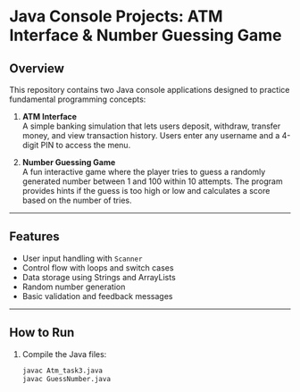 # Java Console Projects: ATM Interface & Number Guessing Game

## Overview

This repository contains two Java console applications designed to practice fundamental programming concepts:

1. **ATM Interface**  
   A simple banking simulation that lets users deposit, withdraw, transfer money, and view transaction history. Users enter any username and a 4-digit PIN to access the menu.

2. **Number Guessing Game**  
   A fun interactive game where the player tries to guess a randomly generated number between 1 and 100 within 10 attempts. The program provides hints if the guess is too high or low and calculates a score based on the number of tries.

---

## Features

- User input handling with `Scanner`  
- Control flow with loops and switch cases  
- Data storage using Strings and ArrayLists  
- Random number generation  
- Basic validation and feedback messages  

---

## How to Run

1. Compile the Java files:

   ```bash
   javac Atm_task3.java
   javac GuessNumber.java
